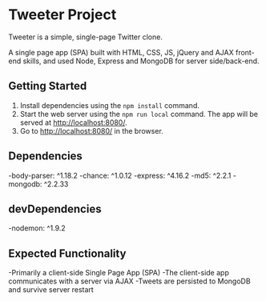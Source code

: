 # Tweeter Project

Tweeter is a simple, single-page Twitter clone.

A single page app (SPA) built with HTML, CSS, JS, jQuery and AJAX front-end skills, and used Node, Express and MongoDB for server side/back-end.

## Getting Started

1. Install dependencies using the `npm install` command.
2. Start the web server using the `npm run local` command. The app will be served at <http://localhost:8080/>.
3. Go to <http://localhost:8080/> in the browser.

## Dependencies

-body-parser: ^1.18.2
-chance: ^1.0.12
-express: ^4.16.2
-md5: ^2.2.1
-mongodb: ^2.2.33
 
## devDependencies
-nodemon: ^1.9.2

## Expected Functionality
-Primarily a client-side Single Page App (SPA)
-The client-side app communicates with a server via AJAX
-Tweets are persisted to MongoDB and survive server restart
